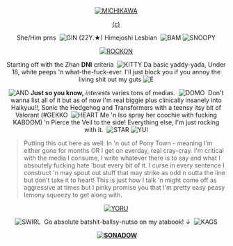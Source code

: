 <div align="center"> 

[![MICHIKAWA](https://pbs.twimg.com/media/GMpGecPbgAAyW_l?format=png&name=small)](https://x.com/tei03/status/1786318051052556662)

[(c)](https://x.com/tei03)

She/Him prns	‎ ![GIN](https://pixels.crd.co/assets/images/gallery68/1445305c.gif?v=99d3974e) (22Y.★) Himejoshi Lesbian	‎ ![BAM](https://64.media.tumblr.com/c4287d58613b15034a70eebbce9bebb9/558928f97b1d2545-3c/s75x75_c1/929a8c08c9480919e767c3b6f5dd31afe16d24a3.gifv) ![SNOOPY](https://watermelon.crd.co/assets/images/gallery02/68bfed73.gif?v=6332de85) 

[![ROCKON](https://external-media.spacehey.net/media/sI0VQrDC1DGUVGu8fpQa0jkxDbC4F1ofCXj1BMCxJ7xA=/https://i1.glitter-graphics.org/pub/2792/2792511el0qw5fi93.gif)](https://www.instagram.com/p/CZRedcCJwZG/?igsh=MTcxZGVrbTBoZTNsdQ==)

Starting off with the Zhan **DNI** criteria	‎ ![KITTY](https://64.media.tumblr.com/4e86ac2609a822fcc0d27b8eb2ff7904/979aeaa541231801-fa/s75x75_c1/572dc7f4234698beac69108dac3c802eaf0823c7.gifv) Da basic yaddy-yada, Under 18, white peeps 'n what-the-fuck-ever. I'll just block you if you annoy the living shit out my guts ![E](https://pixels.crd.co/assets/images/gallery33/352b57c7.gif?v=99d3974e)

![AND](https://pix.crd.co/assets/images/gallery01/a820e547.gif?v=bae75af9) **Just so you know,** *interests* varies tons of medias.	‎ ![DOMO](https://nustufff.carrd.co/assets/images/gallery22/0f412000.gif?v=5bcf7cb9)	‎ Don't wanna list all of it but as of now I'm real biggie plus clinically insanely into Haikyuu!!, Sonic the Hedgehog and Transformers with a teensy itsy bit of Valorant (#GEKKO	‎ ![HEART](https://watermelon.crd.co/assets/images/gallery02/05d17eb5.gif?v=6332de85) Me 'n Iso spray her coochie with fucking KABOOM) 'n Pierce the Veil to the side! Everything else, I'm just rocking with it.	‎ 	‎‎![STAR](https://github.com/user-attachments/assets/42621151-300b-4def-be88-558fc5d118ed) ![YUI](https://pixels.crd.co/assets/images/gallery148/ea0e7586.gif?v=99d3974e)

</div>

> Putting this out here as well: In 'n out of Pony Town - meaning I'm either gone for months OR I get on everday, real cray-cray. I'm critical with the media I consume, I write whatever there is to say and what I absoutely fucking hate 'bout every bit of it. ‎I curse in every sentence I construct 'n may spout out stuff that may strike as odd n outta the line but don't take it to heart! This is just how I talk 'n might come off as aggressive at times but I pinky promise you that I'm pretty easy peasy lemony squeezy to get along with.
⠀
<div align="center"> 

[![YORU](https://pbs.twimg.com/media/GWAtvy-XQAI1Dxd?format=jpg&name=small)](https://x.com/astrodid/status/1828511885295341893)


![SWIRL](https://enchantments.carrd.co/assets/images/gallery01/ea3bd16e.gif?v=5c8435d5)	‎ Go absolute batshit-ballsy-nutso on my atabook! ↓ 	‎ ![KAGS](https://yokai.crd.co/assets/images/gallery28/18a46261.gif?v=b4df531c)


‎ **[![SONADOW](https://supplies.ju.mp/assets/images/gallery14/a9188e60.jpg?v=6a50b904)](https://gekko.atabook.org/)** 

</div>
